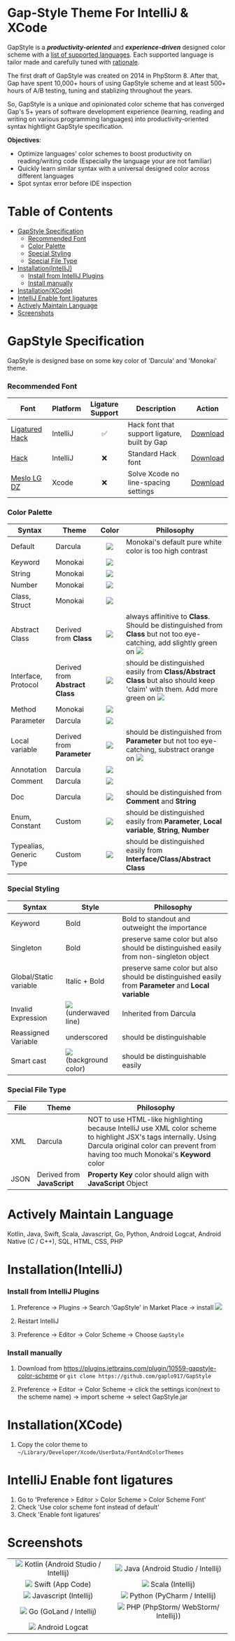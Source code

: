 # Gap-Style Theme For IntelliJ & XCode
GapStyle is a ***productivity-oriented*** and ***experience-driven*** designed color scheme with a [list of supported languages](#actively-maintain-language). Each supported language is tailor made and carefully tuned with [rationale](#gapstyle-specification).

The first draft of GapStyle was created on 2014 in PhpStorm 8. After that, Gap have spent 10,000+ hours of using GapStyle scheme and at least 500+ hours of A/B testing, tuning and stablizing throughout the years. 

So, GapStyle is a unique and opinionated color scheme that has converged Gap's 5+ years of software development experience (learning, reading and writing on various programming languages) into productivity-oriented syntax hightlight GapStyle specification.

**Objectives**:
* Optimize languages' color schemes to boost productivity on reading/writing code (Especially the language your are not familiar)
* Quickly learn similar syntax with a universal designed color across different languages
* Spot syntax error before IDE inspection

Table of Contents
=================
* [GapStyle Specification](#gapstyle-specification)
  * [Recommended Font](#recommended-font)
  * [Color Palette](#color-palette)
  * [Special Styling](#special-styling)
  * [Special File Type](#special-file-type)
* [Installation(IntelliJ)](#installationintellij)
  * [Install from IntelliJ Plugins](#install-from-intellij-plugins)
  * [Install manually](#install-manually)
* [Installation(XCode)](#installationxcode)
* [IntelliJ Enable font ligatures](#intellij-enable-font-ligatures)
* [Actively Maintain Language](#actively-maintain-language)
* [Screenshots](#screenshots)

# GapStyle Specification
GapStyle is designed base on some key color of 'Darcula' and 'Monokai' theme.

### Recommended Font

|Font|Platform|Ligature Support|Description|Action|
|-----|-----|:-----:|-----|:-----:|
|[Ligatured Hack](https://github.com/gaplo917/Ligatured-Hack)|IntelliJ|✅|Hack font that support ligature, built by Gap|[Download](https://github.com/gaplo917/Ligatured-Hack/releases)|
|[Hack](https://github.com/source-foundry/Hack)|IntelliJ|❌|Standard Hack font|[Download](https://github.com/source-foundry/Hack/releases) |
|[Meslo LG DZ](https://github.com/andreberg/Meslo-Font)|Xcode|❌|Solve Xcode no line-spacing settings|[Download](https://github.com/andreberg/Meslo-Font/releases) |

### Color Palette
| Syntax | Theme | Color | Philosophy |
|-------------------------|-------------------------|:-------------------------:|-------------------------|
|Default|Darcula|![](https://placehold.it/15/A9B7C6/000000?text=+)| Monokai's default pure white color is too high contrast |
|Keyword|Monokai|![](https://placehold.it/15/F92672/000000?text=+)| |
|String|Monokai|![](https://placehold.it/15/E6DB74/000000?text=+)| |
|Number|Monokai|![](https://placehold.it/15/AE81FF/000000?text=+)| |
|Class, Struct|Monokai| ![](https://placehold.it/15/66D9EF/000000?text=+)| |
|Abstract Class|Derived from **Class**| ![](https://placehold.it/15/66D9EF/000000?text=+)|always affinitive to **Class**. Should be distinguished from **Class** but not too eye-catching, add slightly green on ![](https://placehold.it/15/66D9EF/000000?text=+) |
|Interface, Protocol|Derived from **Abstract Class**| ![](https://placehold.it/15/0ED38C/000000?text=+)|should be distinguished easily from **Class/Abstract Class** but also should keep 'claim' with them. Add more green on ![](https://placehold.it/15/66D9EF/000000?text=+)|
|Method|Monokai| ![](https://placehold.it/15/A6E22E/000000?text=+)| |
|Parameter|Darcula|![](https://placehold.it/15/FD971F/000000?text=+)| |
|Local variable|Derived from **Parameter**|![](https://placehold.it/15/CBAD96/000000?text=+)|should be distinguished from **Parameter** but not too eye-catching, substract orange on ![](https://placehold.it/15/FD971F/000000?text=+)|
|Annotation|Darcula|![](https://placehold.it/15/BBB529/000000?text=+)| |
|Comment|Darcula|![](https://placehold.it/15/808080/000000?text=+)| |
|Doc|Darcula|![](https://placehold.it/15/629755/000000?text=+)| should be distinguished from **Comment** and **String** |
|Enum, Constant|Custom|![](https://placehold.it/15/4186F8/000000?text=+)| should be distinguished easily from **Parameter**, **Local variable**, **String**, **Number**  |
|Typealias, Generic Type|Custom|![](https://placehold.it/15/507874/000000?text=+)|should be distinguished easily from **Interface/Class/Abstract Class**|

### Special Styling
| Syntax | Style | Philosophy |
|-------------------------|-------------------------|-------------------------|
|Keyword|Bold|Bold to standout and outweight the importance|
|Singleton|Bold|preserve same color but also should be distinguished easily from non-singleton object|
|Global/Static variable|Italic + Bold|preserve same color but also should be distinguished easily from **Parameter** and **Local variable**|
|Invalid Expression|![](https://placehold.it/15/FF0000/000000?text=+) (underwaved line)|Inherited from Darcula |
|Reassigned Variable|underscored|should be distinguishable|
|Smart cast|![](https://placehold.it/15/2F4830/000000?text=+) (background color)|should be distinguishable easily|

### Special File Type
| File | Theme | Philosophy |
|-------------------------|-------------------------|-------------------------|
|XML|Darcula|NOT to use HTML-like highlighting because IntelliJ use XML color scheme to highlight JSX's tags internally. Using Darcula original color can prevent from having too much Monokai's **Keyword** color|
|JSON|Derived from **JavaScript**|**Property Key** color should align with **JavaScript** Object|


# Actively Maintain Language
Kotlin, Java, Swift, Scala, Javascript, Go, Python, Android Logcat, Android Native (C / C++), SQL, HTML, CSS, PHP

# Installation(IntelliJ)
### Install from IntelliJ Plugins
1. Preference -> Plugins -> Search 'GapStyle' in Market Place -> install
![](https://cdn.rawgit.com/gaplo917/GapStyle/master/intellij-gapstyle-plugin-tutorial.png)

2. Restart IntelliJ

3. Preference -> Editor -> Color Scheme -> Choose `GapStyle`

### Install manually
1. Download from https://plugins.jetbrains.com/plugin/10559-gapstyle-color-scheme or
`git clone https://github.com/gaplo917/GapStyle`

2. Preference -> Editor -> Color Scheme -> click the settings icon(next to the scheme name) -> import scheme -> select GapStyle.jar

# Installation(XCode)
1. Copy the color theme to `~/Library/Developer/Xcode/UserData/FontAndColorThemes`

# IntelliJ Enable font ligatures
1. Go to 'Preference > Editor > Color Scheme > Color Scheme Font'
1. Check 'Use color scheme font instead of default'
1. Check 'Enable font ligatures'

# Screenshots
| | |
|:-------------------------:|:-------------------------:|
|![](https://cdn.rawgit.com/gaplo917/GapStyle/master/preview/kotlin.png)  Kotlin (Android Studio / Intellij) | ![](https://cdn.rawgit.com/gaplo917/GapStyle/master/preview/java.png)  Java (Android Studio / Intellij) |
|![](https://cdn.rawgit.com/gaplo917/GapStyle/master/preview/swift.png)  Swift (App Code) | ![](https://cdn.rawgit.com/gaplo917/GapStyle/master/preview/scala.png)  Scala (Intellij) |
|![](https://cdn.rawgit.com/gaplo917/GapStyle/master/preview/javascript.png)  Javascript (Intellij) | ![](https://cdn.rawgit.com/gaplo917/GapStyle/master/preview/python.png)  Python (PyCharm / Intellij) |
|![](https://cdn.rawgit.com/gaplo917/GapStyle/master/preview/go.png)  Go (GoLand / Intellij) | ![](https://cdn.rawgit.com/gaplo917/GapStyle/master/preview/php.png)  PHP (PhpStorm/ WebStorm/ Intellij)) |
|![](https://cdn.rawgit.com/gaplo917/GapStyle/master/preview/android-logcat.png)  Android Logcat |  |
